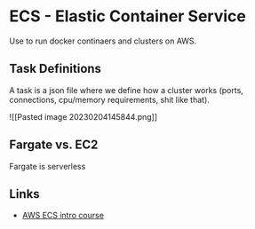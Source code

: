 # ECS - Elastic Container Service
Use to run docker continaers and clusters on AWS.

## Task Definitions
A task is a json file where we define how a cluster works (ports, connections, cpu/memory requirements, shit like that).

![[Pasted image 20230204145844.png]]

## Fargate vs. EC2
Fargate is serverless

## Links
- [AWS ECS intro course](https://explore.skillbuilder.aws/learn/course/233/play/11700)